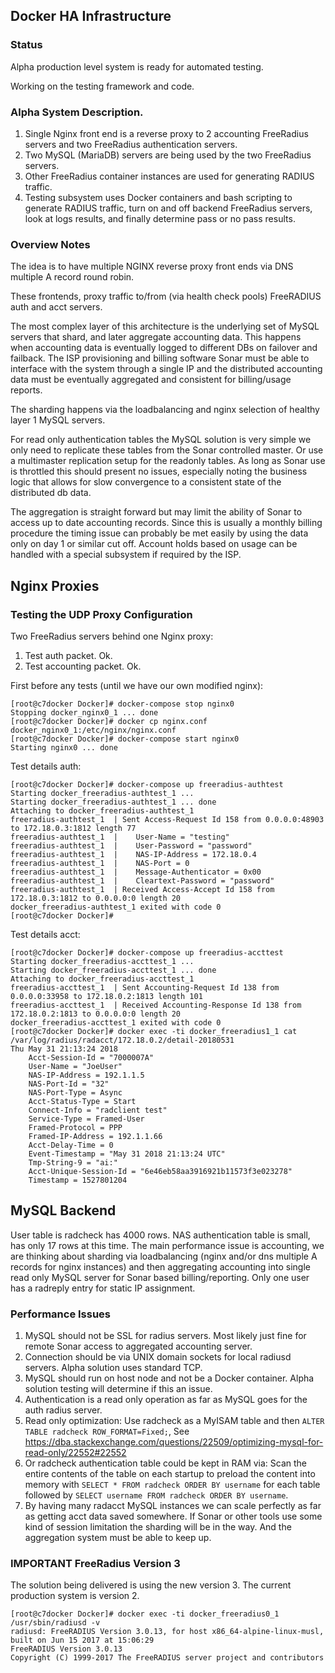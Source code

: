 ## Docker HA Infrastructure

### Status

Alpha production level system is ready for automated testing.

Working on the testing framework and code.

### Alpha System Description.

 1. Single Nginx front end is a reverse proxy to 2 accounting FreeRadius servers and two FreeRadius authentication servers.
 1. Two MySQL (MariaDB) servers are being used by the two FreeRadius servers.
 1. Other FreeRadius container instances are used for generating RADIUS traffic.
 1. Testing subsystem uses Docker containers and bash scripting to generate RADIUS traffic, turn on and off backend FreeRadius servers,
look at logs results, and finally determine pass or no pass results.

### Overview Notes

The idea is to have multiple NGINX reverse proxy front ends via DNS multiple A record round robin.

These frontends, proxy traffic to/from (via health check pools) FreeRADIUS auth and acct servers.

The most complex layer of this architecture is the underlying set of MySQL servers that shard, and later aggregate accounting data. This happens when accounting data is eventually logged to different DBs on failover and failback. The ISP provisioning and billing software Sonar must be able to interface with the system through a single IP and the distributed accounting data must be eventually aggregated and consistent for billing/usage reports.

The sharding happens via the loadbalancing and nginx selection of healthy layer 1 MySQL servers.

For read only authentication tables the MySQL solution is very simple we only need to replicate these tables from the Sonar controlled master. Or use a multimaster replication setup for the readonly tables. As long as Sonar use is throttled this should present no issues, especially noting
the business logic that allows for slow convergence to a consistent state of the distributed db data.

The aggregation is straight forward but may limit the ability of Sonar to access up to date accounting records. 
Since this is usually a monthly billing procedure the timing issue can probably be met easily by using the data only on day 1 or similar cut off. Account holds based on usage can be handled with a special subsystem if
required by the ISP.

## Nginx Proxies

### Testing the UDP Proxy Configuration

Two FreeRadius servers behind one Nginx proxy:

 1. Test auth packet. Ok.
 1. Test accounting packet. Ok.
 
 First before any tests (until we have our own modified nginx):
 
 ```
[root@c7docker Docker]# docker-compose stop nginx0
Stopping docker_nginx0_1 ... done
[root@c7docker Docker]# docker cp nginx.conf docker_nginx0_1:/etc/nginx/nginx.conf
[root@c7docker Docker]# docker-compose start nginx0
Starting nginx0 ... done
 ```

Test details auth:
```
[root@c7docker Docker]# docker-compose up freeradius-authtest
Starting docker_freeradius-authtest_1 ... 
Starting docker_freeradius-authtest_1 ... done
Attaching to docker_freeradius-authtest_1
freeradius-authtest_1  | Sent Access-Request Id 158 from 0.0.0.0:48903 to 172.18.0.3:1812 length 77
freeradius-authtest_1  | 	User-Name = "testing"
freeradius-authtest_1  | 	User-Password = "password"
freeradius-authtest_1  | 	NAS-IP-Address = 172.18.0.4
freeradius-authtest_1  | 	NAS-Port = 0
freeradius-authtest_1  | 	Message-Authenticator = 0x00
freeradius-authtest_1  | 	Cleartext-Password = "password"
freeradius-authtest_1  | Received Access-Accept Id 158 from 172.18.0.3:1812 to 0.0.0.0:0 length 20
docker_freeradius-authtest_1 exited with code 0
[root@c7docker Docker]# 
```

Test details acct:
```
[root@c7docker Docker]# docker-compose up freeradius-accttest
Starting docker_freeradius-accttest_1 ... 
Starting docker_freeradius-accttest_1 ... done
Attaching to docker_freeradius-accttest_1
freeradius-accttest_1  | Sent Accounting-Request Id 138 from 0.0.0.0:33958 to 172.18.0.2:1813 length 101
freeradius-accttest_1  | Received Accounting-Response Id 138 from 172.18.0.2:1813 to 0.0.0.0:0 length 20
docker_freeradius-accttest_1 exited with code 0
[root@c7docker Docker]# docker exec -ti docker_freeradius1_1 cat /var/log/radius/radacct/172.18.0.2/detail-20180531
Thu May 31 21:13:24 2018
	Acct-Session-Id = "7000007A"
	User-Name = "JoeUser"
	NAS-IP-Address = 192.1.1.5
	NAS-Port-Id = "32"
	NAS-Port-Type = Async
	Acct-Status-Type = Start
	Connect-Info = "radclient test"
	Service-Type = Framed-User
	Framed-Protocol = PPP
	Framed-IP-Address = 192.1.1.66
	Acct-Delay-Time = 0
	Event-Timestamp = "May 31 2018 21:13:24 UTC"
	Tmp-String-9 = "ai:"
	Acct-Unique-Session-Id = "6e46eb58aa3916921b11573f3e023278"
	Timestamp = 1527801204
```

## MySQL Backend

User table is radcheck has 4000 rows. NAS authentication table is small, has only 17 rows at this time. The main performance issue is accounting, we are thinking about sharding via loadbalancing (nginx and/or dns multiple A records for nginx instances) and then aggregating accounting into single read only MySQL server for Sonar based billing/reporting. Only one user has a radreply entry for static IP assignment.

### Performance Issues

 1. MySQL should not be SSL for radius servers. Most likely just fine for remote Sonar access to aggregated accounting server.
 1. Connection should be via UNIX domain sockets for local radiusd servers. Alpha solution uses standard TCP.
 1. MySQL should run on host node and not be a Docker container. Alpha solution testing will determine if this an issue.
 1. Authentication is a read only operation as far as MySQL goes for the auth radius server.
 1. Read only optimization: Use radcheck as a MyISAM table and then ```ALTER TABLE radcheck ROW_FORMAT=Fixed;```, See https://dba.stackexchange.com/questions/22509/optimizing-mysql-for-read-only/22552#22552
 1. Or radcheck authentication table could be kept in RAM via: Scan the entire contents of the table on each startup to preload the content into memory with ```SELECT * FROM radcheck ORDER BY username``` for each table followed by ```SELECT username FROM radcheck ORDER BY username```.
 1. By having many radacct MySQL instances we can scale perfectly as far as getting acct data saved somewhere. If Sonar
 or other tools use some kind of session limitation the sharding will be in the way. And the aggregation system must be
 able to keep up.

### IMPORTANT FreeRadius Version 3

The solution being delivered is using the new version 3. The current production system is version 2.

```
[root@c7docker Docker]# docker exec -ti docker_freeradius0_1 /usr/sbin/radiusd -v
radiusd: FreeRADIUS Version 3.0.13, for host x86_64-alpine-linux-musl, built on Jun 15 2017 at 15:06:29
FreeRADIUS Version 3.0.13
Copyright (C) 1999-2017 The FreeRADIUS server project and contributors
```
